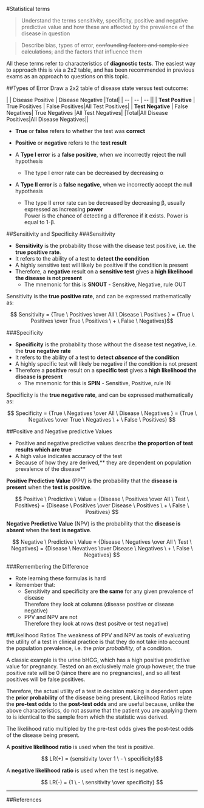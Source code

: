#Statistical terms
>Understand the terms sensitivity, specificity, positive and negative predictive value and how these are affected by the prevalence of the disease in question

<!--></!-->

>Describe bias, types of error, ~~confounding factors and sample size calculations,~~ and the factors that influence them

All these terms refer to characteristics of **diagnostic tests**. The easiest way to approach this is via a 2x2 table, and has been recommended in previous exams as an approach to questions on this topic. 

##Types of Error
Draw a 2x2 table of disease state versus test outcome:

|  | Disease  Positive | Disease Negative |Total|
| -- | -- | -- ||
| **Test Positive** | True Positives | False Positives|All Test Positives|
| **Test Negative** | False Negatives| True Negatives |All Test Negatives|
|Total|All Disease Positives|All Disease Negatives||

* **True** or **false** refers to whether the test was **correct**
* **Positive** or **negative** refers to the **test result**


* A **Type I error** is a **false positive**, when we incorrectly reject the null hypothesis  
  * The type I error rate can be decreased by decreasing α
* A **Type II error** is a **false negative**, when we incorrectly accept the null hypothesis
  * The type II error rate can be decreased by decreasing β, usually expressed as increasing **power**  
  Power is the chance of detecting a difference if it exists. Power is equal to 1-β. 

##Sensitivity and Specificity
###Sensitivity
* **Sensitivity** is the probability those with the disease test positive, i.e. the **true positive rate**.  
* It refers to the ability of a test to **detect the condition**  
* A highly sensitive test will likely be positive if the condition is present
* Therefore, a **negative** result on a **sensitive test** gives a **high likelihood the disease is not present**
    * The mnemonic for this is **SNOUT** - Sensitive, Negative, rule OUT

Sensitivity is the **true positive rate**, and can be expressed mathematically as:

$$ Sensitivity = {True \ Positives \over All \ Disease \ Positives } = {True \ Positives \over True \ Positives \ + \ False \ Negatives}$$

###Specificity
* **Specificity** is the probability those without the disease test negative, i.e. the **true negative rate**
* It refers to the ability of a test to **detect *absence* of the condition**  
* A highly specific test will likely be negative if the condition is not present
* Therefore a **positive** result on a **specific test** gives a **high likelihood the disease is present**
  * The mnemonic for this is **SPIN** - Sensitive, Positive, rule IN

Specificity is the **true negative rate**, and can be expressed mathematically as:

$$ Specificity = {True \ Negatives \over All \ Disease \ Negatives } = {True \ Negatives \over True \ Negatives \ + \ False \ Positives} $$

##Positive and Negative predictive Values
* Positive and negative predictive values describe **the proportion of test results which are true**
* A high value indicates accuracy of the test
* Because of how they are derived,** they are dependent on population prevalence of the disease**

**Positive Predictive Value** (PPV) is the probability that the **disease is present** when the **test is positive**.

$$ Positive \ Predictive \  Value = {Disease \ Positives \over All \ Test \ Positives} = {Disease \ Positives \over Disease \ Positives \ + \ False \ Positives} $$

**Negative Predictive Value** (NPV) is the probability that the **disease is absent** when the **test is negative**.   

$$ Negative \ Predictive \ Value = {Disease \ Negatives \over All \ Test \ Negatives} = {Disease \ Nevatives \over Disease \ Negatives \ + \ False \ Negatives} $$

###Remembering the Difference
* Rote learning these formulas is hard
* Remember that:
  * Sensitivity and specificity are **the same** for any given prevalence of disease  
  Therefore they look at columns (disease positive or disease negative)
  * PPV and NPV are not  
  Therefore they look at rows (test positve or test negative)

##Likelihood Ratios
The weakness of PPV and NPV as tools of evaluating the utility of a test in clinical practice is that they do not take into account the population prevalence, i.e. the *prior probability*, of a condition.

A classic example is the urine bHCG, which has a high positive predictive value for pregnancy. Tested on an exclusively male group however, the true positive rate will be 0 (since there are no pregnancies), and so all test positives will be false positives.

Therefore, the actual utility of a test in decision making is dependent upon the **prior probability** of the disease being present. Likelihood Ratios relate the **pre-test odds** to the **post-test odds** and are useful because, unlike the above characteristics, do not assume that the patient you are applying them to is identical to the sample from which the statistic was derived.

The likelihood ratio multipled by the pre-test odds gives the post-test odds of the disease being present.

A **positive likelihood ratio** is used when the test is positive.

$$ LR(+) = {sensitivity \over 1 \ - \ specificity}$$

A **negative likelihood ratio** is used when the test is negative.

$$ LR(-) = {1 \ - \ sensitivity \over specificity} $$

---

##References  
 [^1]: PS Myles, T Gin. Statistical methods for anaesthesia and intensive care. 1st ed. Oxford: Butterworth-Heinemann, 2001.  
[^2]: Course notes from "Introduction to Biostats", University of Sydney, School of Public Health, circa 2013.